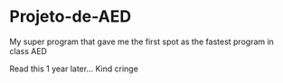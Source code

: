 # Projeto-de-AED
My super program that gave me the first spot as the fastest program in class AED

Read this 1 year later... Kind cringe

